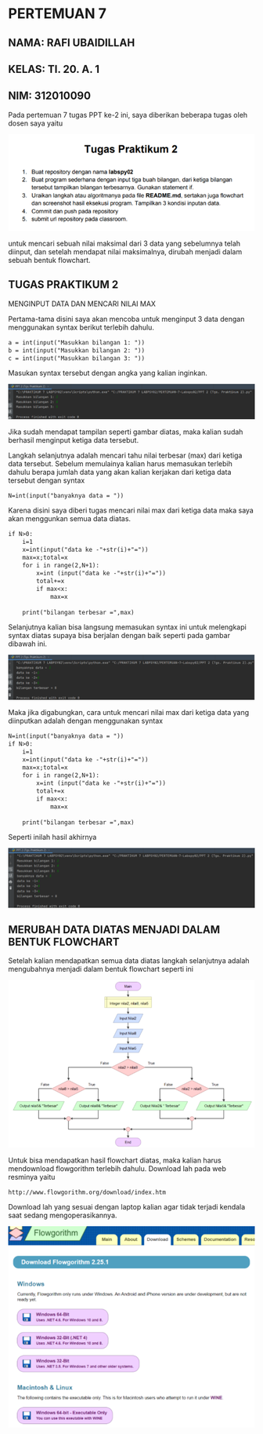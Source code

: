 # PERTEMUAN 7

## NAMA: RAFI UBAIDILLAH
## KELAS: TI. 20. A. 1
## NIM: 312010090

Pada pertemuan 7 tugas PPT ke-2 ini, saya diberikan beberapa tugas oleh dosen saya yaitu

![uby1](foto/uby1.png)

untuk mencari sebuah nilai maksimal dari 3 data yang sebelumnya telah diinput, dan setelah mendapat nilai maksimalnya, dirubah menjadi dalam sebuah bentuk flowchart.

## TUGAS PRAKTIKUM 2

MENGINPUT DATA DAN MENCARI NILAI MAX

Pertama-tama disini saya akan mencoba untuk menginput 3 data dengan menggunakan syntax berikut terlebih dahulu.

````
a = int(input("Masukkan bilangan 1: "))
b = int(input("Masukkan bilangan 2: "))
c = int(input("Masukkan bilangan 3: "))
````

Masukan syntax tersebut dengan angka yang kalian inginkan.

![uby2](foto/uby2.png)

Jika sudah mendapat tampilan seperti gambar diatas, maka kalian sudah berhasil menginput ketiga data tersebut.

Langkah selanjutnya adalah mencari tahu nilai terbesar (max) dari ketiga data tersebut. Sebelum memulainya kalian harus memasukan terlebih dahulu berapa jumlah data yang akan kalian kerjakan dari ketiga data tersebut dengan syntax

````
N=int(input("banyaknya data = "))
````

Karena disini saya diberi tugas mencari nilai max dari ketiga data maka saya akan menggunkan semua data diatas.

````
if N>0:
    i=1
    x=int(input("data ke -"+str(i)+"="))
    max=x;total=x
    for i in range(2,N+1):
        x=int (input("data ke -"+str(i)+"="))
        total+=x
        if max<x:
            max=x

    print("bilangan terbesar =",max)
````

Selanjutnya kalian bisa langsung memasukan syntax ini untuk melengkapi syntax diatas supaya bisa berjalan dengan baik seperti pada gambar dibawah ini.

![uby3](foto/uby3.png)

Maka jika digabungkan, cara untuk mencari nilai max dari ketiga data yang diinputkan adalah dengan menggunakan syntax

````
N=int(input("banyaknya data = "))
if N>0:
    i=1
    x=int(input("data ke -"+str(i)+"="))
    max=x;total=x
    for i in range(2,N+1):
        x=int (input("data ke -"+str(i)+"="))
        total+=x
        if max<x:
            max=x

    print("bilangan terbesar =",max)
````

Seperti inilah hasil akhirnya

![uby4](foto/uby4.png)

## MERUBAH DATA DIATAS MENJADI DALAM BENTUK FLOWCHART

Setelah kalian mendapatkan semua data diatas langkah selanjutnya adalah mengubahnya menjadi dalam bentuk flowchart seperti ini

![uby5](foto/uby5.png)

Untuk bisa mendapatkan hasil flowchart diatas, maka kalian harus mendownload flowgorithm terlebih dahulu. Download lah pada web resminya yaitu

````
http://www.flowgorithm.org/download/index.htm
````

Download lah yang sesuai dengan laptop kalian agar tidak terjadi kendala saat sedang mengoperasikannya.

![uby6](foto/uby6.png)



